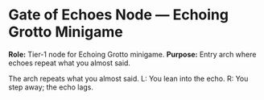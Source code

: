 # Gate of Echoes Node — Echoing Grotto Minigame

**Role:** Tier-1 node for Echoing Grotto minigame.
**Purpose:** Entry arch where echoes repeat what you almost said.

The arch repeats what you almost said. L: You lean into the echo. R: You step away; the echo lags.
